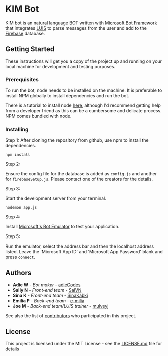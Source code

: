 # KIM Bot

KIM bot is an natural language BOT written with [Microsoft Bot Framework](https://dev.botframework.com/) that integrates [LUIS](https://www.luis.ai/home) to parse messages from the user and add to the [Firebase](https://firebase.google.com/) database.

## Getting Started

These instructions will get you a copy of the project up and running on your local machine for development and testing purposes.

### Prerequisites

To run the bot, node needs to be installed on the machine.
It is preferable to install NPM globally to install dependencies and run the bot.

There is a tutorial to install node [here](https://www.sitepoint.com/beginners-guide-node-package-manager/), although I'd recommend getting help from a developer friend as this can be a cumbersome and delicate process. NPM comes bundled with node.

### Installing

Step 1:
After cloning the repository from github, use npm to install the dependencies.

```
npm install
```

Step 2:

Ensure the config file for the database is added as `config.js` and another for `firebaseSetup.js`.
Please contact one of the creators for the details.

Step 3:

Start the development server from your terminal.

```
nodemon app.js
```

Step 4:

Install [Microsoft's Bot Emulator](https://github.com/Microsoft/BotFramework-Emulator/releases/tag/v3.5.29) to test your application.

Step 5:

Run the emulator, select the address bar and then the localhost address listed. Leave the 'Microsoft App ID' and 'Microsoft App Password' blank and press `connect`.

## Authors

* **Adie W** - *Bot maker* - [adieCodes](https://github.com/adieCodes)
* **Sally N** - *Front-end team* - [SalVN](https://github.com/SalVN)
* **Sina K** - *Front-end team* - [SinaKabki](https://github.com/SinaKabki)
* **Emilia P** - *Back-end team* - [e-milia](https://github.com/e-milia)
* **Joe M** - *Back-end team/LUIS trainer* - [mulveyj](https://github.com/mulveyj)

See also the list of [contributors](https://github.com/your/project/contributors) who participated in this project.

## License

This project is licensed under the MIT License - see the [LICENSE.md](LICENSE.md) file for details

